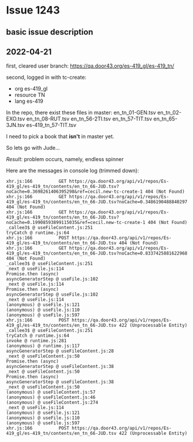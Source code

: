 # Issue 1243

## basic issue description


## 2022-04-21

first, cleared user branch:
https://qa.door43.org/es-419_gl/es-419_tn/

second, logged in with tc-create:
- org es-419_gl
- resource TN
- lang es-419


In the repo, there exist these files in master:
en_tn_01-GEN.tsv
en_tn_02-EXO.tsv
en_tn_08-RUT.tsv
en_tn_56-2TI.tsv
en_tn_57-TIT.tsv
en_tn_65-3JN.tsv
es-419_tn_57-TIT.tsv

I need to pick a book that **isn't** in master yet.

So lets go with Jude...

*Result:* problem occurs, namely, endless spinner

Here are the messages in console log (trimmed down):
```
xhr.js:166          GET https://qa.door43.org/api/v1/repos/Es-419_gl/es-419_tn/contents/en_tn_66-JUD.tsv?noCache=0.3698261406395298&ref=cecil.new-tc-create-1 404 (Not Found)
xhr.js:166          GET https://qa.door43.org/api/v1/repos/Es-419_gl/es-419_tn/contents/en_tn_66-JUD.tsv?noCache=0.3486190488840297 404 (Not Found)
xhr.js:166          GET https://qa.door43.org/api/v1/repos/Es-419_gl/es-419_tn/contents/en_tn_66-JUD.tsv?noCache=0.19908593899115035&ref=cecil.new-tc-create-1 404 (Not Found)
_callee3$ @ useFileContent.js:251
tryCatch @ runtime.js:64
xhr.js:166          POST https://qa.door43.org/api/v1/repos/Es-419_gl/es-419_tn/contents/en_tn_66-JUD.tsv 404 (Not Found)
xhr.js:166          GET https://qa.door43.org/api/v1/repos/Es-419_gl/es-419_tn/contents/en_tn_66-JUD.tsv?noCache=0.8337425881622968 404 (Not Found)
_callee3$ @ useFileContent.js:251
_next @ useFile.js:114
Promise.then (async)
asyncGeneratorStep @ useFile.js:102
_next @ useFile.js:114
Promise.then (async)
asyncGeneratorStep @ useFile.js:102
_next @ useFile.js:114
(anonymous) @ useFile.js:121
(anonymous) @ useFile.js:110
(anonymous) @ useFile.js:597
xhr.js:166          POST https://qa.door43.org/api/v1/repos/Es-419_gl/es-419_tn/contents/en_tn_66-JUD.tsv 422 (Unprocessable Entity)
_callee3$ @ useFileContent.js:251
tryCatch @ runtime.js:64
invoke @ runtime.js:281
(anonymous) @ runtime.js:117
asyncGeneratorStep @ useFileContent.js:28
_next @ useFileContent.js:50
Promise.then (async)
asyncGeneratorStep @ useFileContent.js:38
_next @ useFileContent.js:50
Promise.then (async)
asyncGeneratorStep @ useFileContent.js:38
_next @ useFileContent.js:50
(anonymous) @ useFileContent.js:57
(anonymous) @ useFileContent.js:46
(anonymous) @ useFileContent.js:274
_next @ useFile.js:114
(anonymous) @ useFile.js:121
(anonymous) @ useFile.js:110
(anonymous) @ useFile.js:597
xhr.js:166          POST https://qa.door43.org/api/v1/repos/Es-419_gl/es-419_tn/contents/en_tn_66-JUD.tsv 422 (Unprocessable Entity)
```

